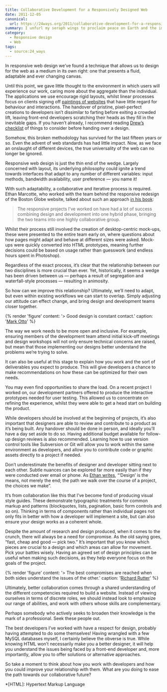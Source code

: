```yaml
---
title: Collaborative Development for a Responsively Designed Web
date: 2011-12-05
canonical:
  url: https://24ways.org/2011/collaborative-development-for-a-responsively-designed-web/
summary: I unfurl my seraph wings to proclaim peace on Earth and the importance of goodwill between designers and developers. It’s not the office Secret Santa that unites them, but constant contact and shared appreciation of different skills.
category:
  - Responsive design
  - Web
tags:
  - source:24_ways
---
```

In responsive web design we’ve found a technique that allows us to design for the web as a medium in its own right: one that presents a fluid, adaptable and ever changing canvas.

Until this point, we gave little thought to the environment in which users will experience our work, caring more about the aggregate than the individual. The applications we use encourage rigid layouts, whilst linear processes focus on clients signing off [paintings of websites][1] that have little regard for behaviour and interactions. The handover of pristine, pixel-perfect creations to developers isn’t dissimilar to farting before exiting a crowded lift, leaving front-end developers scratching their heads as they fill in the inevitable gaps. If you haven’t already, I recommend reading [Drew’s checklist][2] of things to consider before handing over a design.

Somehow, this broken methodology has survived for the last fifteen years or so. Even the advent of web standards has had little impact. Now, as we face an onslaught of different devices, the true universality of the web can no longer be ignored.

Responsive web design is just the thin end of the wedge. Largely concerned with layout, its underlying philosophy could ignite a trend towards interfaces that adapt to any number of different variables: input methods, bandwidth availability, user preference — you name it!

With such adaptability, a collaborative and iterative process is required. Ethan Marcotte, who worked with the team behind the responsive redesign of the Boston Globe website, talked about such an approach [in his book][3]:

> The responsive projects I’ve worked on have had a lot of success combining design and development into one hybrid phase, bringing the two teams into one highly collaborative group.

Whilst their process still involved the creation of desktop-centric mock-ups, these were presented to the entire team early on, where questions about how pages might adapt and behave at different sizes were asked. Mock-ups were quickly converted into HTML prototypes, meaning further decisions could be based on usage rather than guesswork (and endless hours spent in Photoshop).

Regardless of the exact process, it’s clear that the relationship between our two disciplines is more crucial than ever. Yet, historically, it seems a wedge has been driven between us — perhaps a result of segregation and waterfall-style processes — resulting in animosity.

So how can we improve this relationship? Ultimately, we’ll need to adapt, but even within existing workflows we can start to overlap. Simply adjusting our attitude can effect change, and bring design and development teams closer together.

{% render 'figure'
  content: '> Good design is constant contact.'
  caption: '[Mark Otto](http://markdotto.com/2011/09/20/good-design-is-constant-contact/)'
%}

The way we work needs to be more open and inclusive. For example, ensuring members of the development team attend initial kick-off meetings and design workshops will not only ensure technical concerns are raised, but mean that those implementing our designs better understand the problems we’re trying to solve.

It can also be useful at this stage to explain how you work and the sort of deliverables you expect to produce. This will give developers a chance to make recommendations on how these can be optimized for their own needs.

You may even find opportunities to share the load. On a recent project I worked on, our development partners offered to produce the interactive prototypes needed for user testing. This allowed us to concentrate on refining the experience, whilst they were able to get a head start on building the product.

While developers should be involved at the beginning of projects, it’s also important that designers are able to review and contribute to a product as it’s being built. Any handover should be done in person, and ideally you’ll have a day set aside to do so. Having additional budget available for follow-up design reviews is also recommended. Learning how to use version control tools like Subversion or Git will allow you to work within the same environment as developers, and allow you to contribute code or graphic assets directly to a project if needed.

Don’t underestimate the benefits of designer and developer sitting next to each other. Subtle nuances can be explored far more easily than if they were conducted over email or phone. As [Ethan writes][4], “‘Design’ is the means, not merely the end; the path we walk over the course of a project, the choices we make”.

It’s from collaboration like this that I’ve become fond of producing visual style guides. These demonstrate typographic treatments for common markup and patterns (blockquotes, lists, pagination, basic form controls and so on). Thinking in terms of components rather than individual pages not only fits in better with how a developer will implement a site, but can also ensure your design works as a coherent whole.

Despite the amount of research and design produced, when it comes to the crunch, there will always be a need for compromise. As the old saying goes, “fast, cheap and good — pick two.” It’s important that you know which pieces are crucial to a design and which areas can allow for movement. Pick your battles wisely. Having an agreed set of design principles can be useful when making such decisions, as they help everyone focus on the goals of the project.

{% render 'figure'
  content: '> The best compromises are reached when both sides understand the issues of the other.'
  caption: '[Richard Rutter](http://clagnut.com/blog/2315/)'
%}

Ultimately, better collaboration comes through a shared understanding of the different competencies required to build a website. Instead of viewing ourselves in terms of discrete roles, we should instead look to emphasize our range of abilities, and work with others whose skills are complementary.

Perhaps somebody who actively seeks to broaden their knowledge is the mark of a professional. Seek these people out.

The best developers I’ve worked with have a respect for design, probably having attempted to do some themselves! Having wrangled with a few MySQL databases myself, I certainly believe the obverse is true. While knowing HTML won’t necessarily make you a better designer, it will help you understand the issues being faced by a front-end developer and, more importantly, allow you to offer solutions or alternative approaches.

So take a moment to think about how you work with developers and how you could improve your relationship with them. What are you doing to ease the path towards our collaborative future?

[1]: http://weblog.muledesign.com/2010/08/why_we_dont_deliver_photoshop_files.php
[2]: https://24ways.org/2008/easing-the-path-from-design-to-development
[3]: http://www.abookapart.com/products/responsive-web-design
[4]: http://unstoppablerobotninja.com/entry/the-boston-globe/

*[HTML]: Hypertext Markup Language
